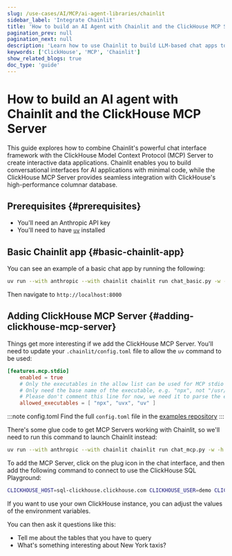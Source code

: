 ```yaml
---
slug: /use-cases/AI/MCP/ai-agent-libraries/chainlit
sidebar_label: 'Integrate Chainlit'
title: 'How to build an AI Agent with Chainlit and the ClickHouse MCP Server'
pagination_prev: null
pagination_next: null
description: 'Learn how to use Chainlit to build LLM-based chat apps together with the ClickHouse MCP Server'
keywords: ['ClickHouse', 'MCP', 'Chainlit']
show_related_blogs: true
doc_type: 'guide'
---
```


# How to build an AI agent with Chainlit and the ClickHouse MCP Server

This guide explores how to combine Chainlit's powerful chat interface framework 
with the ClickHouse Model Context Protocol (MCP) Server to create interactive data
applications. Chainlit enables you to build conversational interfaces for AI 
applications with minimal code, while the ClickHouse MCP Server provides seamless
integration with ClickHouse's high-performance columnar database.

## Prerequisites {#prerequisites}
- You'll need an Anthropic API key
- You'll need to have [`uv`](https://docs.astral.sh/uv/getting-started/installation/) installed

## Basic Chainlit app {#basic-chainlit-app}

You can see an example of a basic chat app by running the following:

```sh
uv run --with anthropic --with chainlit chainlit run chat_basic.py -w -h
```

Then navigate to `http://localhost:8000`

## Adding ClickHouse MCP Server {#adding-clickhouse-mcp-server}

Things get more interesting if we add the ClickHouse MCP Server.
You'll need to update your `.chainlit/config.toml` file to allow the `uv` command
to be used:

```toml
[features.mcp.stdio]
    enabled = true
    # Only the executables in the allow list can be used for MCP stdio server.
    # Only need the base name of the executable, e.g. "npx", not "/usr/bin/npx".
    # Please don't comment this line for now, we need it to parse the executable name.
    allowed_executables = [ "npx", "uvx", "uv" ]
```

:::note config.toml
Find the full `config.toml` file in the [examples repository](https://github.com/ClickHouse/examples/blob/main/ai/mcp/chainlit/.chainlit/config.toml)
:::

There's some glue code to get MCP Servers working with Chainlit, so we'll need to
run this command to launch Chainlit instead:

```sh
uv run --with anthropic --with chainlit chainlit run chat_mcp.py -w -h
```

To add the MCP Server, click on the plug icon in the chat interface, and then 
add the following command to connect to use the ClickHouse SQL Playground:

```sh
CLICKHOUSE_HOST=sql-clickhouse.clickhouse.com CLICKHOUSE_USER=demo CLICKHOUSE_PASSWORD= CLICKHOUSE_SECURE=true uv run --with mcp-clickhouse --python 3.13 mcp-clickhouse
```

If you want to use your own ClickHouse instance, you can adjust the values of 
the environment variables.

You can then ask it questions like this:

* Tell me about the tables that you have to query
* What's something interesting about New York taxis?
